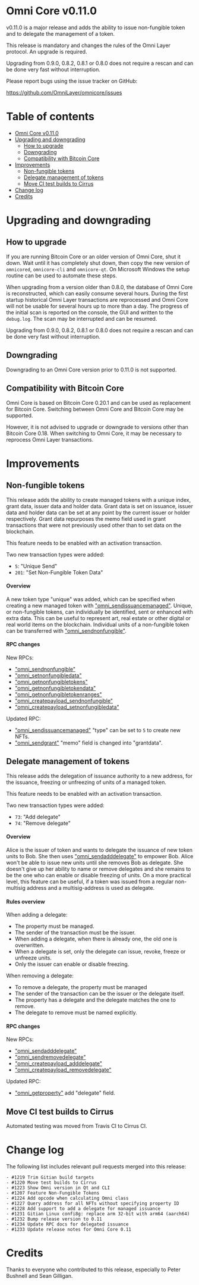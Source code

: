 Omni Core v0.11.0
================

v0.11.0 is a major release and adds the ability to issue non-fungible token and to delegate the management of a token.

This release is mandatory and changes the rules of the Omni Layer protocol. An upgrade is required.

Upgrading from 0.9.0, 0.8.2, 0.8.1 or 0.8.0 does not require a rescan and can be done very fast without interruption.

Please report bugs using the issue tracker on GitHub:

  https://github.com/OmniLayer/omnicore/issues


Table of contents
=================

- [Omni Core v0.11.0](#omni-core-v082)
- [Upgrading and downgrading](#upgrading-and-downgrading)
  - [How to upgrade](#how-to-upgrade)
  - [Downgrading](#downgrading)
  - [Compatibility with Bitcoin Core](#compatibility-with-bitcoin-core)
- [Improvements](#improvements)
  - [Non-fungible tokens](#non-fungible-tokens)
  - [Delegate management of tokens](#delegate-management-of-tokens)
  - [Move CI test builds to Cirrus](#move-ci-test-builds-to-cirrus)
- [Change log](#change-log)
- [Credits](#credits)


Upgrading and downgrading
=========================

How to upgrade
--------------

If you are running Bitcoin Core or an older version of Omni Core, shut it down. Wait until it has completely shut down, then copy the new version of `omnicored`, `omnicore-cli` and `omnicore-qt`. On Microsoft Windows the setup routine can be used to automate these steps.

When upgrading from a version older than 0.8.0, the database of Omni Core is reconstructed, which can easily consume several hours. During the first startup historical Omni Layer transactions are reprocessed and Omni Core will not be usable for several hours up to more than a day. The progress of the initial scan is reported on the console, the GUI and written to the `debug.log`. The scan may be interrupted and can be resumed.

Upgrading from 0.9.0, 0.8.2, 0.8.1 or 0.8.0 does not require a rescan and can be done very fast without interruption.

Downgrading
-----------

Downgrading to an Omni Core version prior to 0.11.0 is not supported.

Compatibility with Bitcoin Core
-------------------------------

Omni Core is based on Bitcoin Core 0.20.1 and can be used as replacement for Bitcoin Core. Switching between Omni Core and Bitcoin Core may be supported.

However, it is not advised to upgrade or downgrade to versions other than Bitcoin Core 0.18. When switching to Omni Core, it may be necessary to reprocess Omni Layer transactions.


Improvements
============

Non-fungible tokens
-------------------

This release adds the ability to create managed tokens with a unique index, grant data, issuer data and holder data. Grant data is set on issuance, issuer data and holder data can be set at any point by the current issuer or holder respectively.  Grant data repurposes the memo field used in grant transactions that were not previously used other than to set data on the blockchain.

This feature needs to be enabled with an activation transaction.

Two new transaction types were added:

- `5`: "Unique Send"
- `201`: "Set Non-Fungible Token Data"

#### Overview

A new token type "unique" was added, which can be specified when creating a new managed token with ["omni_sendissuancemanaged"](https://github.com/OmniLayer/omnicore/blob/develop/src/omnicore/doc/rpc-api.md#omni_sendissuancemanaged). Unique, or non-fungible tokens, can individually be identified, sent or enhanced with extra data. This can be useful to represent art, real estate or other digital or real world items on the blockchain. Individual units of a non-fungible token can be transferred with ["omni_sendnonfungible"](https://github.com/OmniLayer/omnicore/blob/develop/src/omnicore/doc/rpc-api.md#omni_sendnonfungible).

#### RPC changes

New RPCs:

- ["omni_sendnonfungible"](https://github.com/OmniLayer/omnicore/blob/develop/src/omnicore/doc/rpc-api.md#omni_sendnonfungible)
- ["omni_setnonfungibledata"](https://github.com/OmniLayer/omnicore/blob/develop/src/omnicore/doc/rpc-api.md#omni_setnonfungibledata)
- ["omni_getnonfungibletokens"](https://github.com/OmniLayer/omnicore/blob/develop/src/omnicore/doc/rpc-api.md#omni_getnonfungibletokens)
- ["omni_getnonfungibletokendata"](https://github.com/OmniLayer/omnicore/blob/develop/src/omnicore/doc/rpc-api.md#omni_getnonfungibletokendata)
- ["omni_getnonfungibletokenranges"](https://github.com/OmniLayer/omnicore/blob/develop/src/omnicore/doc/rpc-api.md#omni_getnonfungibletokenranges)
- ["omni_createpayload_sendnonfungible"](https://github.com/OmniLayer/omnicore/blob/develop/src/omnicore/doc/rpc-api.md#omni_createpayload_sendnonfungible)
- ["omni_createpayload_setnonfungibledata"](https://github.com/OmniLayer/omnicore/blob/develop/src/omnicore/doc/rpc-api.md#omni_createpayload_setnonfungibledata)

Updated RPC:

- ["omni_sendissuancemanaged"](https://github.com/OmniLayer/omnicore/blob/develop/src/omnicore/doc/rpc-api.md#omni_sendissuancemanaged) "type" can be set to `5` to create new NFTs.
- ["omni_sendgrant"](https://github.com/OmniLayer/omnicore/blob/develop/src/omnicore/doc/rpc-api.md#omni_sendgrant) "memo" field is changed into "grantdata".


Delegate management of tokens
-----------------------------

This release adds the delegation of issuance authority to a new address, for the issuance, freezing or unfreezing of units of a managed token.

This feature needs to be enabled with an activation transaction.

Two new transaction types were added:

- `73`: "Add delegate"
- `74`: "Remove delegate"

#### Overview

Alice is the issuer of token and wants to delegate the issuance of new token units to Bob. She then uses ["omni_sendadddelegate"](https://github.com/OmniLayer/omnicore/blob/develop/src/omnicore/doc/rpc-api.md#omni_sendadddelegate) to empower Bob. Alice won't be able to issue new units until she removes Bob as delegate. She doesn't give up her ability to name or remove delegates and she remains to be the one who can enable or disable freezing of units. On a more practical level, this feature can be useful, if a token was issued from a regular non-multisig address and a multisig-address is used as delegate.

#### Rules overview

When adding a delegate:

- The property must be managed.
- The sender of the transaction must be the issuer.
- When adding a delegate, when there is already one, the old one is overwritten.
- When a delegate is set, only the delegate can issue, revoke, freeze or unfreeze units.
- Only the issuer can enable or disable freezing.

When removing a delegate:

- To remove a delegate, the property must be managed
- The sender of the transaction can be the issuer or the delegate itself.
- The property has a delegate and the delegate matches the one to remove.
- The delegate to remove must be named explicitly.

#### RPC changes

New RPCs:

- ["omni_sendadddelegate"](https://github.com/OmniLayer/omnicore/blob/develop/src/omnicore/doc/rpc-api.md#omni_sendadddelegate)
- ["omni_sendremovedelegate"](https://github.com/OmniLayer/omnicore/blob/develop/src/omnicore/doc/rpc-api.md#omni_sendremovedelegate)
- ["omni_createpayload_adddelegate"](https://github.com/OmniLayer/omnicore/blob/develop/src/omnicore/doc/rpc-api.md#omni_createpayload_adddelegate)
- ["omni_createpayload_removedelegate"](https://github.com/OmniLayer/omnicore/blob/develop/src/omnicore/doc/rpc-api.md#omni_createpayload_removedelegate)

Updated RPC:

- ["omni_getproperty"](https://github.com/OmniLayer/omnicore/blob/develop/src/omnicore/doc/rpc-api.md#omni_getproperty) add "delegate" field.


Move CI test builds to Cirrus
-----------------------------

Automated testing was moved from Travis CI to Cirrus CI.


Change log
==========

The following list includes relevant pull requests merged into this release:

```
- #1219 Trim Gitian build targets
- #1220 Move test builds to Cirrus
- #1223 Show Omni version in Qt and CLI
- #1207 Feature Non-Fungible Tokens
- #1224 Add opcode when calculating Omni class
- #1227 Query address for all NFTs without specifying property ID
- #1228 Add support to add a delegate for managed issuance
- #1231 Gitian Linux confi8g: replace arm 32-bit with arm64 (aarch64)
- #1232 Bump release version to 0.11
- #1234 Update RPC docs for delegated issuance
- #1233 Update release notes for Omni Core 0.11
```


Credits
=======

Thanks to everyone who contributed to this release, especially to Peter Bushnell and Sean Gilligan.
